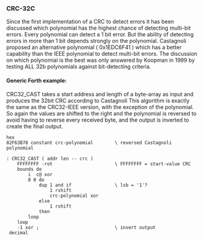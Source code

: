 ### CRC-32C

Since the first implementation of a CRC to detect errors it has been discussed which polynomial has the highest chance of detecting multi-bit errors. Every polynomial can detect a 1 bit error. But the ability of detecting errors in more than 1 bit depends strongly on the polynomial. Castagnoli proposed an alternative polynomial ( 0x1EDC6F41 ) which has a better capability than the IEEE polynomial to detect multi-bit errors.
The discussion on which polynomial is the best was only answered by Koopman in 1999 by testing ALL 32b polynomials against bit-detecting criteria.


#### Generic Forth example:

CRC32_CAST takes a start address and length of a byte-array as input
and produces the 32bit CRC according to Castagnoli
This algorithm is exactly the same as the CRC32-IEEE version, with the exception of the polynomial. So again the values are shifted to the right and the polynomial is reversed to  avoid having to reverse every received byte, and the output is inverted to create the final output.

```
hex
82F63B78 constant crc-polynomial        \ reversed Castagnoli polynomial

: CRC32_CAST ( addr len -- crc )
    FFFFFFFF -rot                       \ FFFFFFFF = start-value CRC
    bounds do
        i  c@ xor
        8 0 do
            dup 1 and if                \ lsb = '1'?
                1 rshift
                crc-polynomial xor
            else
                1 rshift
            then
        loop
    loop
    -1 xor ;                            \ invert output
 decimal
 ```
